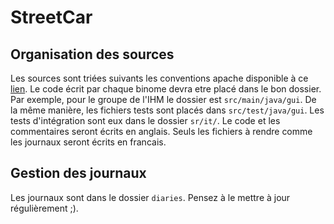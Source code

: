 # StreetCar


## Organisation des sources

Les sources sont triées suivants les conventions apache disponible à ce [lien](http://maven.apache.org/guides/introduction/introduction-to-the-standard-directory-layout.html).
Le code écrit par chaque binome devra etre placé dans le bon dossier. Par exemple, pour le groupe de l'IHM le dossier est `src/main/java/gui`. De la même manière, les fichiers tests sont placés dans `src/test/java/gui`.
Les tests d'intégration  sont eux dans le dossier `sr/it/`.
Le code et les commentaires seront écrits en anglais. Seuls les fichiers à rendre comme les journaux seront écrits en francais.

## Gestion des journaux

Les journaux sont dans le dossier `diaries`. Pensez à le mettre à jour régulièrement ;). 